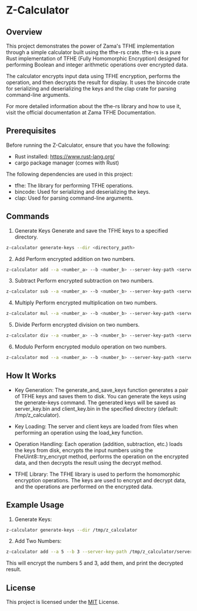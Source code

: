 # Z-Calculator

## Overview

This project demonstrates the power of Zama's TFHE implementation through a simple calculator built using the tfhe-rs crate. tfhe-rs is a pure Rust implementation of TFHE (Fully Homomorphic Encryption) designed for performing Boolean and integer arithmetic operations over encrypted data.

The calculator encrypts input data using TFHE encryption, performs the operation, and then decrypts the result for display. It uses the bincode crate for serializing and deserializing the keys and the clap crate for parsing command-line arguments.

For more detailed information about the tfhe-rs library and how to use it, visit the official documentation at Zama TFHE Documentation.

## Prerequisites

Before running the Z-Calculator, ensure that you have the following:

- Rust installed: https://www.rust-lang.org/
- cargo package manager (comes with Rust)

The following dependencies are used in this project:

- tfhe: The library for performing TFHE operations.
- bincode: Used for serializing and deserializing the keys.
- clap: Used for parsing command-line arguments.

## Commands

1. Generate Keys
   Generate and save the TFHE keys to a specified directory.

```bash
z-calculator generate-keys --dir <directory_path>
```

2. Add
   Perform encrypted addition on two numbers.

```bash
z-calculator add --a <number_a> --b <number_b> --server-key-path <server_key_file> --client-key-path <client_key_file>
```

3. Subtract
   Perform encrypted subtraction on two numbers.

```bash
z-calculator sub --a <number_a> --b <number_b> --server-key-path <server_key_file> --client-key-path <client_key_file>
```

4. Multiply
   Perform encrypted multiplication on two numbers.

```bash
z-calculator mul --a <number_a> --b <number_b> --server-key-path <server_key_file> --client-key-path <client_key_file>
```

5. Divide
   Perform encrypted division on two numbers.

```bash
z-calculator div --a <number_a> --b <number_b> --server-key-path <server_key_file> --client-key-path <client_key_file>
```

6. Modulo
   Perform encrypted modulo operation on two numbers.

```bash
z-calculator mod --a <number_a> --b <number_b> --server-key-path <server_key_file> --client-key-path <client_key_file>
```

## How It Works

- Key Generation: The generate_and_save_keys function generates a pair of TFHE keys and saves them to disk. You can generate the keys using the generate-keys command. The generated keys will be saved as server_key.bin and client_key.bin in the specified directory (default: /tmp/z_calculator).

- Key Loading: The server and client keys are loaded from files when performing an operation using the load_key function.

- Operation Handling: Each operation (addition, subtraction, etc.) loads the keys from disk, encrypts the input numbers using the FheUint8::try_encrypt method, performs the operation on the encrypted data, and then decrypts the result using the decrypt method.

- TFHE Library: The TFHE library is used to perform the homomorphic encryption operations. The keys are used to encrypt and decrypt data, and the operations are performed on the encrypted data.

## Example Usage

1. Generate Keys:

```bash
z-calculator generate-keys --dir /tmp/z_calculator
```

2. Add Two Numbers:

```bash
z-calculator add --a 5 --b 3 --server-key-path /tmp/z_calculator/server_key.bin --client-key-path /tmp/z_calculator/client_key.bin
```

This will encrypt the numbers 5 and 3, add them, and print the decrypted result.

## License

This project is licensed under the [MIT](https://choosealicense.com/licenses/mit/) License.
